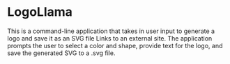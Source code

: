 # LogoLlama
This is a command-line application that takes in user input to generate a logo and save it as an SVG file Links to an external site. The application prompts the user to select a color and shape, provide text for the logo, and save the generated SVG to a .svg file.
